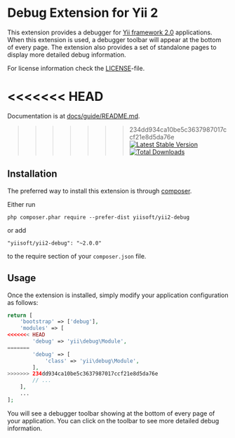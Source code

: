 Debug Extension for Yii 2
=========================

This extension provides a debugger for [Yii framework 2.0](http://www.yiiframework.com) applications. When this extension is used,
a debugger toolbar will appear at the bottom of every page. The extension also provides
a set of standalone pages to display more detailed debug information.

For license information check the [LICENSE](LICENSE.md)-file.

<<<<<<< HEAD
=======
Documentation is at [docs/guide/README.md](docs/guide/README.md).

>>>>>>> 234dd934ca10be5c3637987017ccf21e8d5da76e
[![Latest Stable Version](https://poser.pugx.org/yiisoft/yii2-debug/v/stable.png)](https://packagist.org/packages/yiisoft/yii2-debug)
[![Total Downloads](https://poser.pugx.org/yiisoft/yii2-debug/downloads.png)](https://packagist.org/packages/yiisoft/yii2-debug)


Installation
------------

The preferred way to install this extension is through [composer](http://getcomposer.org/download/).

Either run

```
php composer.phar require --prefer-dist yiisoft/yii2-debug
```

or add

```
"yiisoft/yii2-debug": "~2.0.0"
```

to the require section of your `composer.json` file.


Usage
-----

Once the extension is installed, simply modify your application configuration as follows:

```php
return [
    'bootstrap' => ['debug'],
    'modules' => [
<<<<<<< HEAD
        'debug' => 'yii\debug\Module',
=======
        'debug' => [
            'class' => 'yii\debug\Module',
        ],
>>>>>>> 234dd934ca10be5c3637987017ccf21e8d5da76e
        // ...
    ],
    ...
];
```

You will see a debugger toolbar showing at the bottom of every page of your application.
You can click on the toolbar to see more detailed debug information.
